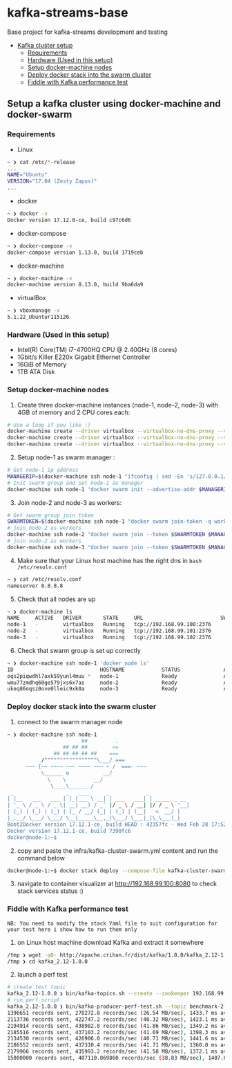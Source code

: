 # kafka-streams-base
Base project for kafka-streams development and testing

- [Kafka cluster setup](https://github.com/s3ni0r/kafka-streams-base#setup-a-kafka-cluster-using-docker-machine-and-docker-swarm)
    - [Requirements](https://github.com/s3ni0r/kafka-streams-base#requirements)
    - [Hardware (Used in this setup)](https://github.com/s3ni0r/kafka-streams-base#hardware-used-in-this-setup)
    - [Setup docker-machine nodes](https://github.com/s3ni0r/kafka-streams-base#setup-docker-machine-nodes)
    - [Deploy docker stack into the swarm cluster](https://github.com/s3ni0r/kafka-streams-base#deploy-docker-stack-into-the-swarm-cluster)
    - [Fiddle with Kafka performance test](https://github.com/s3ni0r/kafka-streams-base#fiddle-with-kafka-performance-test)

## Setup a kafka cluster using docker-machine and docker-swarm

### Requirements
- Linux
```bash
~ ❯ cat /etc/*-release
...
NAME="Ubuntu"
VERSION="17.04 (Zesty Zapus)"
...
```

- docker
```bash
~ ❯ docker -v
Docker version 17.12.0-ce, build c97c6d6
```
- docker-compose
```bash
~ ❯ docker-compose -v
docker-compose version 1.13.0, build 1719ceb
```
- docker-machine
```bash
~ ❯ docker-machine -v
docker-machine version 0.13.0, build 9ba6da9
```
- virtualBox
```bash
~ ❯ vboxmanage -v                                                                                                                                                                                                                           ⏎
5.1.22_Ubuntur115126
```

### Hardware (Used in this setup)

- Intel(R) Core(TM) i7-4700HQ CPU @ 2.40GHz (8 cores)
- 1Gbit/s Killer E220x Gigabit Ethernet Controller
- 16GiB of Memory
- 1TB ATA Disk

### Setup docker-machine nodes

1. Create three docker-machine instances (node-1, node-2, node-3) with 4GB of memory and 2 CPU cores each:

```bash
# Use a loop if you like :)
docker-machine create --driver virtualbox --virtualbox-no-dns-proxy --virtualbox-memory "4096" --virtualbox-cpu-count "2" node-1
docker-machine create --driver virtualbox --virtualbox-no-dns-proxy --virtualbox-memory "4096" --virtualbox-cpu-count "2" node-2
docker-machine create --driver virtualbox --virtualbox-no-dns-proxy --virtualbox-memory "4096" --virtualbox-cpu-count "2" node-3
```

2. Setup node-1 as swarm manager :

```bash
# Get node-1 ip address
MANAGERIP=$(docker-machine ssh node-1 "ifconfig | sed -En 's/127.0.0.1//;s/.*inet (addr:)?(([0-9]*\.){3}[0-9]*).*/\2/p' | grep 99")
# Init swarm group and set node-1 as manager
docker-machine ssh node-1 "docker swarm init --advertise-addr $MANAGERIP --listen-addr $MANAGERIP"
```

3. Join node-2 and node-3 as workers:
```bash
# Get swarm group join token
SWARMTOKEN=$(docker-machine ssh node-1 "docker swarm join-token -q worker")
# join node-2 as workers
docker-machine ssh node-2 "docker swarm join --token $SWARMTOKEN $MANAGERIP:2377"
# join node-2 as workers
docker-machine ssh node-3 "docker swarm join --token $SWARMTOKEN $MANAGERIP:2377"
```

4. Make sure that your Linux host machine has the right dns in ```bash /etc/resolv.conf```
```bash
~ ❯ cat /etc/resolv.conf 
nameserver 8.8.8.8
```

5. Check that all nodes are up
```bash
~ ❯ docker-machine ls                                                                                                                                                                                                                       ⏎
NAME     ACTIVE   DRIVER       STATE     URL                         SWARM   DOCKER        ERRORS
node-1   -        virtualbox   Running   tcp://192.168.99.100:2376           v17.12.1-ce   
node-2   -        virtualbox   Running   tcp://192.168.99.101:2376           v17.12.1-ce   
node-3   -        virtualbox   Running   tcp://192.168.99.102:2376           v17.12.1-ce 
```

6. Check that swarm group is set up correctly
```bash
~ ❯ docker-machine ssh node-1 'docker node ls'
ID                            HOSTNAME            STATUS              AVAILABILITY        MANAGER STATUS
oqs2piqwdhl7axk59yunl4muu *   node-1              Ready               Active              Leader
wmu77zmdhq60ge579jxs6x7as     node-2              Ready               Active              
ukeq86oqsz0ove0lleic9xk0a     node-3              Ready               Active        
```

### Deploy docker stack into the swarm cluster

1. connect to the swarm manager node
```bash
~ ❯ docker-machine ssh node-1
                        ##         .
                  ## ## ##        ==
               ## ## ## ## ##    ===
           /"""""""""""""""""\___/ ===
      ~~~ {~~ ~~~~ ~~~ ~~~~ ~~~ ~ /  ===- ~~~
           \______ o           __/
             \    \         __/
              \____\_______/
 _                 _   ____     _            _
| |__   ___   ___ | |_|___ \ __| | ___   ___| | _____ _ __
| '_ \ / _ \ / _ \| __| __) / _` |/ _ \ / __| |/ / _ \ '__|
| |_) | (_) | (_) | |_ / __/ (_| | (_) | (__|   <  __/ |
|_.__/ \___/ \___/ \__|_____\__,_|\___/ \___|_|\_\___|_|
Boot2Docker version 17.12.1-ce, build HEAD : 42357fc - Wed Feb 28 17:52:00 UTC 2018
Docker version 17.12.1-ce, build 7390fc6
docker@node-1:~$ 
```

2. copy and paste the infra/kafka-cluster-swarm.yml content and run the command below
```bash
docker@node-1:~$ docker stack deploy --compose-file kafka-cluster-swarm.yml kafka-cluster
```

3. navigate to container visualizer at http://192.168.99.100:8080 to check stack services status :)

### Fiddle with Kafka performance test 

`NB: You need to modify the stack Yaml file to suit configuration for your test here i show how to run them only`

1. on Linux host machine download Kafka and extract it somewhere

```bash
/tmp ❯ wget -qO- http://apache.crihan.fr/dist/kafka/1.0.0/kafka_2.12-1.0.0.tgz | tar xvz
/tmp ❯ cd kafka_2.12-1.0.0
```

2. launch a perf test
```bash
# create test topic
kafka_2.12-1.0.0 ❯ bin/kafka-topics.sh --create --zookeeper 192.168.99.100:12181,192.168.99.101:22181,192.168.99.102:32181 --replication-factor 1 --partitions 2 --topic benchmark-1-2-none
# run perf script
kafka_2.12-1.0.0 ❯ bin/kafka-producer-perf-test.sh --topic benchmark-2-2-none --num-records 15000000 --record-size 100 --throughput 15000000 --producer-props acks=1 bootstrap.servers=192.168.99.100:19092,192.168.99.101:29092 buffer.memory=67108864 compression.type=none batch.size=8196
1396651 records sent, 278272.8 records/sec (26.54 MB/sec), 1433.7 ms avg latency, 2278.0 max latency.
2113736 records sent, 422747.2 records/sec (40.32 MB/sec), 1423.1 ms avg latency, 1965.0 max latency.
2194914 records sent, 438982.8 records/sec (41.86 MB/sec), 1349.2 ms avg latency, 2281.0 max latency.
2185516 records sent, 437103.2 records/sec (41.69 MB/sec), 1398.3 ms avg latency, 2538.0 max latency.
2134530 records sent, 426906.0 records/sec (40.71 MB/sec), 1441.6 ms avg latency, 2425.0 max latency.
2186552 records sent, 437310.4 records/sec (41.71 MB/sec), 1360.0 ms avg latency, 2211.0 max latency.
2179966 records sent, 435993.2 records/sec (41.58 MB/sec), 1372.1 ms avg latency, 2256.0 max latency.
15000000 records sent, 407110.869860 records/sec (38.83 MB/sec), 1407.67 ms avg latency, 2538.00 ms max latency, 2010 ms 50th, 2385 ms 95th, 2487 ms 99th, 2536 ms 99.9th.
```
